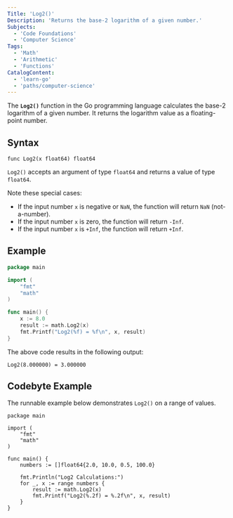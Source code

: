 ```yaml
---
Title: 'Log2()'
Description: 'Returns the base-2 logarithm of a given number.'
Subjects:
  - 'Code Foundations'
  - 'Computer Science'
Tags:
  - 'Math'
  - 'Arithmetic'
  - 'Functions'
CatalogContent:
  - 'learn-go'
  - 'paths/computer-science'
---
```


The **`Log2()`** function in the Go programming language calculates the base-2 logarithm of a given number. It returns the logarithm value as a floating-point number.

## Syntax

```pseudo
func Log2(x float64) float64
```

`Log2()` accepts an argument of type `float64` and returns a value of type `float64`.

 Note these special cases:

- If the input number `x` is negative or `NaN`, the function will return `NaN` (not-a-number).
- If the input number `x` is zero, the function will return `-Inf`.
- If the input number `x` is `+Inf`, the function will return `+Inf`.

## Example

```go
package main

import (
	"fmt"
	"math"
)

func main() {
	x := 8.0
	result := math.Log2(x)
	fmt.Printf("Log2(%f) = %f\n", x, result)
}
```

The above code results in the following output:

```shell
Log2(8.000000) = 3.000000
```

## Codebyte Example

The runnable example below demonstrates `Log2()` on a range of values.

```codebyte/golang
package main

import (
	"fmt"
	"math"
)

func main() {
	numbers := []float64{2.0, 10.0, 0.5, 100.0}
	
	fmt.Println("Log2 Calculations:")
	for _, x := range numbers {
		result := math.Log2(x)
		fmt.Printf("Log2(%.2f) = %.2f\n", x, result)
	}
}
```
